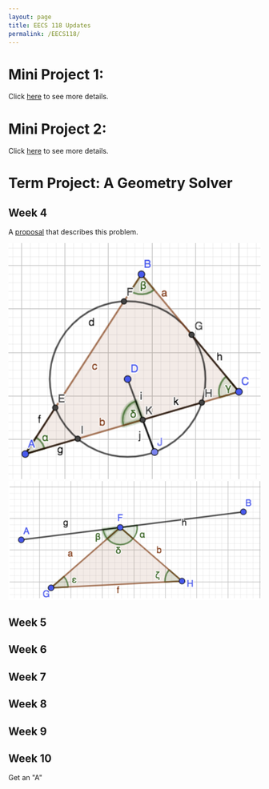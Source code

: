 ```yaml
---
layout: page
title: EECS 118 Updates
permalink: /EECS118/
---
```


# __Mini Project 1__:
Click [here](https://github.com/tianrenz2/EECS118/tree/master/Mini%20Project%201) to see more details.

# __Mini Project 2__:
Click [here](https://github.com/tianrenz2/EECS118/tree/master/Mini%20Project%202) to see more details.

# __Term Project: A Geometry Solver__

## __Week 4__
A [proposal](https://docs.google.com/document/d/1V8SPcFPg6eyj8idUQ9XdE9WonhJW-OK-4RmX6I3f0fk/edit?usp=sharing) that describes this problem.

![alt text](https://github.com/tianrenz2/EECS118/blob/master/Term%20Project/graph1.png)
![alt text](https://github.com/tianrenz2/EECS118/blob/master/Term%20Project/graph2.png)

## __Week 5__

## __Week 6__

## __Week 7__

## __Week 8__

## __Week 9__

## __Week 10__
Get an "A"
